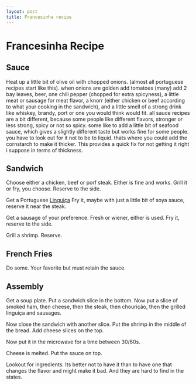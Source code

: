 ```yaml
---
layout: post
title: Francesinha recipe
---
```


# Francesinha Recipe
## Sauce

Heat up a little bit of olive oil with chopped onions. (almost all portuguese recipes start like this).
when onions are golden add tomatoes (many) add 2 bay leaves, beer, one chili pepper (chopped for extra spicyness), a little meat or sausage for meat flavor, a knorr (either chicken or beef according to what your cooking in the sandwich), and a little smell of a strong drink like whiskey, brandy, port or one you would think would fit. all sauce recipes are a bit different, because some people like different flavors, stronger or less strong, spicy or not so spicy. some like to add a little bit of seafood sauce, which gives a slightly different taste but works fine for some people. you have to look out for it not to be to liquid. thats where you could add the cornstarch to make it thicker. This provides a quick fix for not getting it right i suppose in terms of thickness.


## Sandwich

Choose either a chicken, beef or porf steak. Either is fine and works.
Grill it or fry, you choose. Reserve to the side.

Get a Portuguese [Linguiça](http://www.foodsubs.com/MeatcureSausage.html)
Fry it, maybe with just a little bit of soya sauce, reserve it near the steak.

Get a sausage of your preference. Fresh or wiener, either is used.
Fry it, reserve to the side.

Grill a shrimp. Reserve.

## French Fries

Do some. Your favorite but must retain the sauce.

## Assembly

Get a soup plate. Put a sandwich slice in the bottom. Now put a slice of smoked ham, then cheese, then the steak, then chourição, then the grilled linguiça and sausages.

Now close the sandwich with another slice. Put the shrimp in the middle of the bread. Add cheese slices on the top.

Now put it in the microwave for a time between 30/60s.

Cheese is melted. Put the sauce on top.

Lookout for ingredients. Its better not to have it than to have one that changes the flavor and might make it bad. And they are hard to find in the states.